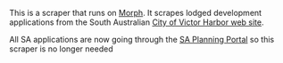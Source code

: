 This is a scraper that runs on [Morph](https://morph.io).  It scrapes lodged development applications from the South Australian [City of Victor Harbor web site](https://www.victor.sa.gov.au).

All SA applications are now going through the [SA Planning Portal](https://github.com/planningalerts-scrapers/saplanningportal) so this scraper is no longer needed
